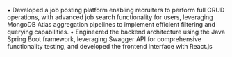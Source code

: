 • Developed a job posting platform enabling recruiters to perform full CRUD operations, with advanced job search
functionality for users, leveraging MongoDB Atlas aggregation pipelines to implement efficient filtering and
querying capabilities.
• Engineered the backend architecture using the Java Spring Boot framework, leveraging Swagger API for
comprehensive functionality testing, and developed the frontend interface with React.js
